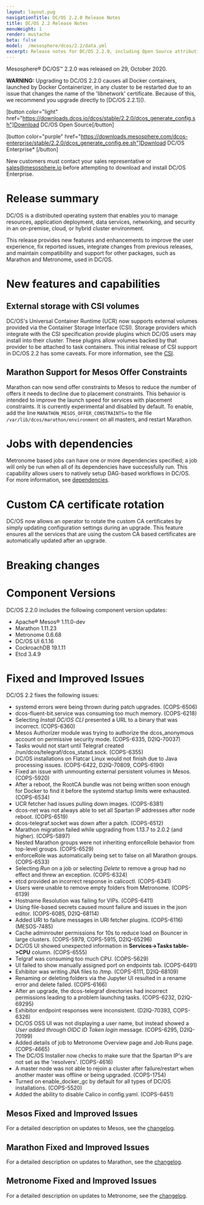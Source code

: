 ```yaml
---
layout: layout.pug
navigationTitle: DC/OS 2.2.0 Release Notes
title: DC/OS 2.2 Release Notes
menuWeight: 1
render: mustache
beta: false
model:  /mesosphere/dcos/2.2/data.yml
excerpt: Release notes for DC/OS 2.2.0, including Open Source attribution, and version policy.
---
```

Mesosphere&reg; DC/OS&trade; 2.2.0 was released on 29, October 2020.

<p class="message--warning"><strong>WARNING:</strong> Upgrading to DC/OS 2.2.0 causes all Docker containers, launched by Docker Containerizer, in any cluster to be restarted due to an issue that changes the name of the 'libnetwork' certificate. Because of this, we recommend you upgrade directly to [DC/OS 2.2.1]().</p>

[button color="light" href="https://downloads.dcos.io/dcos/stable/2.2.0/dcos_generate_config.sh"]Download DC/OS Open Source[/button]

[button color="purple" href="https://downloads.mesosphere.com/dcos-enterprise/stable/2.2.0/dcos_generate_config.ee.sh"]Download DC/OS Enterprise* [/button]

New customers must contact your sales representative or <a href="mailto:sales@mesosphere.io">sales@mesosphere.io</a> before attempting to download and install DC/OS Enterprise.

# Release summary
DC/OS is a distributed operating system that enables you to manage resources, application deployment, data services, networking, and security in an on-premise, cloud, or hybrid cluster environment.

This release provides new features and enhancements to improve the user experience, fix reported issues, integrate changes from previous releases, and maintain compatibility and support for other packages, such as Marathon and Metronome, used in DC/OS.

# New features and capabilities 

## External storage with CSI volumes
DC/OS's Universal Container Runtime (UCR) now supports external volumes provided via the Container Storage Interface (CSI). Storage providers which integrate with the CSI specification provide plugins which DC/OS users may install into their cluster. These plugins allow volumes backed by that provider to be attached to task containers. This initial release of CSI support in DC/OS 2.2 has some caveats. For more information, see the [CSI](/mesosphere/dcos/2.2/storage/external-storage/csi/).

## Marathon Support for Mesos Offer Constraints
Marathon can now send offer constraints to Mesos to reduce the number of offers it needs to decline due to placement constraints. This behavior is intended to improve the launch speed for services with placement constraints. It is currently experimental and disabled by default. To enable, add the line `MARATHON_MESOS_OFFER_CONSTRAINTS=` to the file `/var/lib/dcos/marathon/environment` on all masters, and restart Marathon.

# Jobs with dependencies
Metronome based jobs can have one or more dependencies specified; a job will only be run when all of its dependencies have successfully run. This capability allows users to natively setup DAG-based workflows in DC/OS. For more information, see [dependencies](mesosphere/dcos/2.2/deploying-jobs/quickstart#dependencies).

# Custom CA certificate rotation
DC/OS now allows an operator to rotate the custom CA certificates by simply updating configuration settings during an upgrade. This feature ensures all the services that are using the custom CA based certificates are automatically updated after an upgrade. 

# Breaking changes

# Component Versions
DC/OS 2.2.0 includes the following component version updates:

- Apache® Mesos® 1.11.0-dev
- Marathon 1.11.23
- Metronome 0.6.68
- DC/OS UI 6.1.16
- CockroachDB 19.1.11
- Etcd 3.4.9

# Fixed and Improved Issues
DC/OS 2.2 fixes the following issues:

- systemd errors were being thrown during patch upgrades. (COPS-6506)
- dcos-fluent-bit.service was consuming too much memory. (COPS-6218) 
- Selecting *Install DC/OS CLI* presented a URL to a binary that was incorrect. (COPS-6360)
- Mesos Authorizer module was trying to authorize the dcos_anonymous account on permissive security mode. (COPS-6335, D2IQ-70037) 
- Tasks would not start until Telegraf created /run/dcos/telegraf/dcos_statsd.sock. (COPS-6355)
- DC/OS installations on Flatcar Linux would not finish due to Java processing issues. (COPS-6422, D2IQ-70809, COPS-6190) 
- Fixed an issue with unmounting external persistent volumes in Mesos. (COPS-5920)
- After a reboot, the RootCA bundle was not being written soon enough for Docker to find it before the systemd startup limits were exhausted. (COPS-6534)
- UCR fetcher had issues pulling down images. (COPS-6381) 
- dcos-net was not always able to set all Spartan IP addresses after node reboot. (COPS-6519)
- dcos-telegraf.socket was down after a patch. (COPS-6512)
- Marathon migration failed while upgrading from 1.13.7 to 2.0.2 (and higher). (COPS-5897)
- Nested Marathon groups were not inheriting enforceRole behavior from top-level groups. (COPS-6529)
- enforceRole was automatically being set to false on all Marathon groups. (COPS-6533)
- Selecting *Run* on a job or selecting *Delete* to remove a group had no effect and threw an exception. (COPS-6324) 
- etcd provided an incorrect response in calicoctl. (COPS-6341)  
- Users were unable to remove empty folders from Metronome. (COPS-6139) 
- Hostname Resolution was failing for VIPs. (COPS-6411)  
- Using file-based secrets caused mount failure and issues in the json editor. (COPS-6085, D2IQ-68114)  
- Added URI to failure messages in URI fetcher plugins. (COPS-6116) (MESOS-7485)
- Cache adminrouter permissions for 10s to reduce load on Bouncer in large clusters. (COPS-5979, COPS-5915, D2IQ-65296)
- DC/OS UI showed unexpected information in **Services->Tasks table->CPU** column. (COPS-6555)
- Telgraf was consuming too much CPU. (COPS-5629)
- UI failed to show manually assigned port on endpoints tab. (COPS-6491)
- Exhibitor was writing JNA files to /tmp. (COPS-6111, D2IQ-68109) 
- Renaming or deleting folders via the Jupyter UI resulted in a rename error and delete failed. (COPS-6166)
- After an upgrade, the dcos-telegraf directories had incorrect permissions leading to a problem launching tasks. (COPS-6232, D2IQ-69295)
- Exhibitor endpoint responses were inconsistent. (D2IQ-70393, COPS-6326)  
- DC/OS OSS UI was not displaying a user name, but instead showed a *User added through OIDC ID Token login* message. (COPS-6295, D2IQ-70199) 
- Added details of job to Metronome Overview page and Job Runs page. (COPS-4665)
- The DC/OS Installer now checks to make sure that the Spartan IP's are not set as the 'resolvers'. (COPS-4616)
- A master node was not able to rejoin a cluster after failure/restart when another master was offline or being upgraded. (COPS-1754)
- Turned on enable_docker_gc by default for all types of DC/OS installations. (COPS-5520)
- Added the ability to disable Calico in config.yaml. (COPS-6451)

## Mesos Fixed and Improved Issues
For a detailed description on updates to Mesos, see the [changelog](https://github.com/apache/mesos/blob/master/CHANGELOG).

## Marathon Fixed and Improved Issues
For a detailed description on updates to Marathon, see the [changelog](https://github.com/mesosphere/marathon/blob/master/changelog.md).

## Metronome Fixed and Improved Issues
For a detailed description on updates to Metronome, see the [changelog](https://github.com/dcos/metronome/blob/master/changelog.md).
